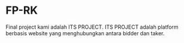 # FP-RK
Final project kami adalah ITS PROJECT. ITS PROJECT adalah platform berbasis website yang menghubungkan antara bidder dan taker.
